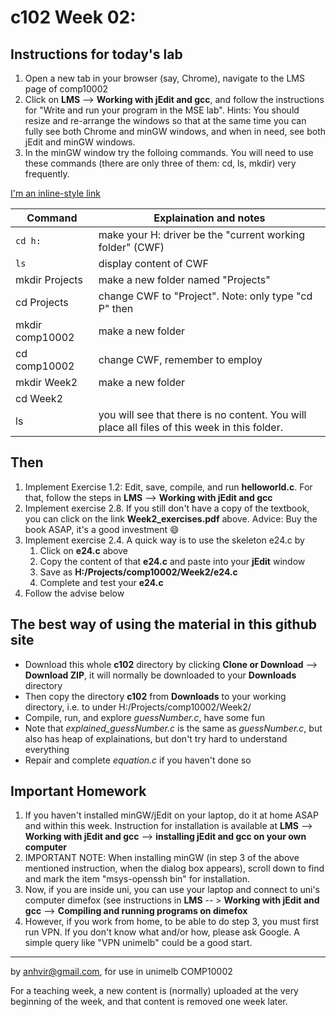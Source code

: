  c102 Week 02:
=======

Instructions for today's lab
----------------------------
1. Open a new tab in your browser (say, Chrome), navigate to the LMS page of comp10002
1. Click on **LMS** --> **Working with jEdit and gcc**, and follow the instructions for "Write and run your program in the MSE lab". 
Hints: You should resize and re-arrange the windows so that at the same time
you can fully see both Chrome and minGW windows, and when in need, see both jEdit and minGW windows.
1. In the minGW window try the folloing commands. You will need to use these commands (there are only three of them: cd, ls, mkdir) very frequently. 

[I'm an inline-style link](https://people.eng.unimelb.edu.au/ammoffat/teaching/10002/e/e02-08.tiff)

Command | Explaination and notes
------- | ------------
`cd h:` | make your H: driver be the "current working folder" (CWF)
`ls`    | display content of CWF
mkdir Projects | make a new folder named "Projects"
cd Projects | change CWF to "Project". Note: only type "cd P" then <tab>
mkdir comp10002 | make a new folder
cd comp10002 | change CWF, remember to employ <tab>
mkdir Week2  | make a new folder 
cd Week2     |
ls           | you will see that there is no content. You will place all files of this week in this folder.
 
Then
----
1. Implement Exercise 1.2: Edit, save, compile, and run **helloworld.c**. For that, follow the steps in **LMS** --> **Working with jEdit and gcc**
1. Implement exercise 2.8. If you still don't have a copy of the textbook, you can click on the link **Week2_exercises.pdf** above. Advice: Buy the book ASAP, it's a good investment :smile: 
1. Implement exercise 2.4. A quick way is to use the skeleton e24.c by
   1. Click on **e24.c** above
   1. Copy the content of that **e24.c** and paste into your **jEdit** window
   1. Save as **H:/Projects/comp10002/Week2/e24.c**
   1. Complete and test your **e24.c** 
1. Follow the advise below


The best way of using the material in this github site
--------------------------------------------------
  * Download this whole **c102** directory by clicking **Clone or Download** --> **Download ZIP**, it will normally be downloaded to your **Downloads** directory
  * Then copy the directory **c102** from **Downloads** to your working directory, i.e. to under H:/Projects/comp10002/Week2/
  * Compile, run, and explore *guessNumber.c*, have some fun
  * Note that *explained_guessNumber.c* is the same as *guessNumber.c*, but also has heap of explainations, but don't try hard to understand everything 
  * Repair and complete *equation.c* if you haven't done so 

Important Homework
-----------------
1. If you haven't installed minGW/jEdit on your laptop, do it at home ASAP and within this week. Instruction for installation is available at **LMS** --> **Working with jEdit and gcc** --> **installing jEdit and gcc on your own computer** 
1. IMPORTANT NOTE: When installing minGW (in step 3 of the above mentioned instruction, when the dialog box appears), scroll down to find and mark the item "msys-openssh bin" for installation.
1. Now, if you are inside uni, you can use your laptop and connect to uni's computer dimefox (see instructions in 
**LMS** --    > **Working with jEdit and gcc** --> **Compiling and running programs on dimefox**
1. However, if you work from home, to be able to do step 3, you must first run VPN. If you don't know what and/or how, please ask Google. A simple query like "VPN unimelb" could be a good start.





-------------------------------------------------------------
by anhvir@gmail.com, for use in unimelb COMP10002

For a teaching week, a new content is (normally) uploaded at the very beginning of the week, and that content is removed one week later.
